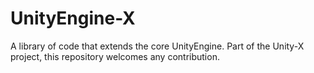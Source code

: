 # UnityEngine-X
A library of code that extends the core UnityEngine. Part of the Unity-X project, this repository welcomes any contribution.
